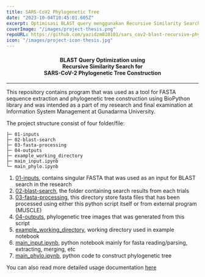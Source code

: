 ```yaml
---
title: SARS-CoV2 Phylogenetic Tree
date: "2023-10-04T10:45:01.605Z"
excerpt: Optimisasi BLAST query menggunakan Recursive Similarity Search dalam rangka penelitian Tesis
coverImage: "/images/project-thesis.png"
repoURL: https://github.com/yazidzm010101/sars_cov2-blast-recursive-phylogenetic
icon: "/images/project-icon-thesis.jpg"
---
```


<h4 align="center">BLAST Query Optimization using<br> Recursive Similarity Search for<br> SARS-CoV-2 Phylogenetic Tree Construction</h4>

--------
This repository contains program that was used as a tool for FASTA sequence extraction and phylogenetic tree construction using BioPython library and was intended as a part of my research and final examination at Information System Management at Gunadarma University.

The project structure consist of four folder/file:
```
├─ 01-inputs
├─ 02-blast-search
├─ 03-fasta-processing
├─ 04-outputs
├─ example_working_directory
├─ main_input.ipynb
└─ main_phylo.ipynb
```
1. [01-inputs](https://github.com/yazidzm010101/sars_cov2-blast-recursive-phylogenetic/tree/main//01-inputs/), contains singular FASTA that was used as an input for BLAST search in the research
2. [02-blast-search](https://github.com/yazidzm010101/sars_cov2-blast-recursive-phylogenetic/tree/main//02-blast-search/), the folder containing search results from each trials
3. [03-fasta-processing](https://github.com/yazidzm010101/sars_cov2-blast-recursive-phylogenetic/tree/main//03-fasta-processing/), this directory store fasta files that has been processed using either this python script itself or from external program (MUSCLE)
3. [04-outputs](https://github.com/yazidzm010101/sars_cov2-blast-recursive-phylogenetic/tree/main//04-outputs/), phylogenetic tree images that was generated from this script
3. [example_working_directory](https://github.com/yazidzm010101/sars_cov2-blast-recursive-phylogenetic/tree/main//example_working_directory/), working directory used in example notebook
3. [main_input.ipynb](https://github.com/yazidzm010101/sars_cov2-blast-recursive-phylogenetic/tree/main//main_input.ipynb), python notebook mainly for fasta reading/parsing, extracting, merging, etc
4. [main_phylo.ipynb](https://github.com/yazidzm010101/sars_cov2-blast-recursive-phylogenetic/tree/main//main_phylo.ipynb), python code to construct phylogenetic tree

You can also read more detailed usage documentation [here](https://github.com/yazidzm010101/sars_cov2-blast-recursive-phylogenetic/tree/main//manual_book/Manual_Book-SARSCoV2_BLAST_Recursive_Phylogenetic-ID.pdf)